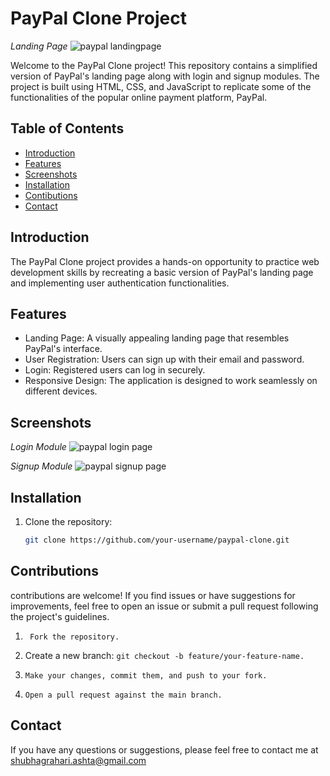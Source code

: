 # PayPal Clone Project

_Landing Page_ 
![paypal landingpage](https://github.com/Shubh-6657/PayPal_Clone_Project/assets/108170423/e0a976ed-aea8-40d4-8bc2-8a3acc3d9afe)

Welcome to the PayPal Clone project! This repository contains a simplified version of PayPal's landing page along with login and signup modules. The project is built using HTML, CSS, and JavaScript to replicate some of the functionalities of the popular online payment platform, PayPal.

## Table of Contents

- [Introduction](#introduction)
- [Features](#features)
- [Screenshots](#screenshots)
- [Installation](#installation)
- [Contibutions](#contributions)
- [Contact](#contact)

## Introduction

The PayPal Clone project provides a hands-on opportunity to practice web development skills by recreating a basic version of PayPal's landing page and implementing user authentication functionalities.

## Features

- Landing Page: A visually appealing landing page that resembles PayPal's interface.
- User Registration: Users can sign up with their email and password.
- Login: Registered users can log in securely.
- Responsive Design: The application is designed to work seamlessly on different devices.

## Screenshots

_Login Module_ ![paypal login page](https://github.com/Shubh-6657/PayPal_Clone_Project/assets/108170423/b564e4b7-5a82-48f7-a28e-e341db4ee60f)


_Signup Module_ ![paypal signup page](https://github.com/Shubh-6657/PayPal_Clone_Project/assets/108170423/88dee288-111b-4347-bf6a-5d2a2404f50b)


## Installation

1. Clone the repository:

   ```sh
   git clone https://github.com/your-username/paypal-clone.git

## Contributions 

contributions are welcome! If you find issues or have suggestions for improvements, feel free to open an issue or submit a pull request following the project's guidelines.

1. ` Fork the repository.`

2. Create a new branch: `git checkout -b feature/your-feature-name.`

3. `Make your changes, commit them, and push to your fork.`

4. `Open a pull request against the main branch. `

## Contact

If you have any questions or suggestions, please feel free to contact me at shubhagrahari.ashta@gmail.com
